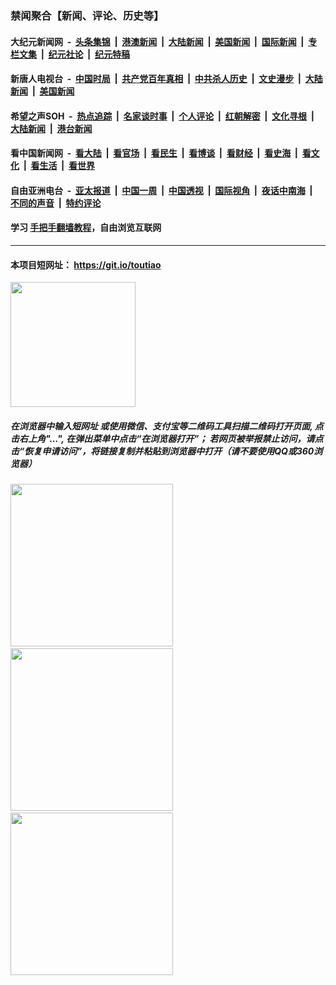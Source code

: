 ### 禁闻聚合【新闻、评论、历史等】

#### 大纪元新闻网 &nbsp;-&nbsp; [头条集锦](indexes/E头条集锦.md?t=02171756) &nbsp;|&nbsp; [港澳新闻](indexes/E港澳新闻.md?t=02171756)  &nbsp;|&nbsp; [大陆新闻](indexes/E大陆新闻.md?t=02171756) &nbsp;|&nbsp; [美国新闻](indexes/E美国新闻.md?t=02171756) &nbsp;|&nbsp; [国际新闻](indexes/E国际新闻.md?t=02171756) &nbsp;|&nbsp; [专栏文集](indexes/E专栏文集.md?t=02171756) &nbsp;|&nbsp; [纪元社论](indexes/E纪元社论.md?t=02171756) &nbsp;|&nbsp; [纪元特稿](indexes/E纪元特稿.md?t=02171756) 

#### 新唐人电视台 &nbsp;-&nbsp; [中国时局](indexes/N中国时局.md?t=02171756) &nbsp;|&nbsp; [共产党百年真相](indexes/N共产党百年真相.md?t=02171756) &nbsp;|&nbsp; [中共杀人历史](indexes/N中共杀人历史.md?t=02171756) &nbsp;|&nbsp; [文史漫步](indexes/N文史漫步.md?t=02171756) &nbsp;|&nbsp; [大陆新闻](indexes/N大陆新闻.md?t=02171756) &nbsp;|&nbsp; [美国新闻](indexes/N美国新闻.md?t=02171756)

#### 希望之声SOH &nbsp;-&nbsp; [热点追踪](indexes/H热点追踪.md?t=02171756) &nbsp;|&nbsp; [名家谈时事](indexes/H名家谈时事.md?t=02171756) &nbsp;|&nbsp; [个人评论](indexes/H个人评论.md?t=02171756)  &nbsp;|&nbsp; [红朝解密](indexes/H红朝解密.md?t=02171756) &nbsp;|&nbsp; [文化寻根](indexes/H文化寻根.md?t=02171756) &nbsp;|&nbsp; [大陆新闻](indexes/H大陆新闻.md?t=02171756) &nbsp;|&nbsp; [港台新闻](indexes/H港台新闻.md?t=02171756)

#### 看中国新闻网 &nbsp;-&nbsp; [看大陆](indexes/S看大陆.md?t=02171756) &nbsp;|&nbsp; [看官场](indexes/S看官场.md?t=02171756) &nbsp;|&nbsp; [看民生](indexes/S看民生.md?t=02171756)  &nbsp;|&nbsp; [看博谈](indexes/S看博谈.md?t=02171756) &nbsp;|&nbsp; [看财经](indexes/S看财经.md?t=02171756) &nbsp;|&nbsp; [看史海](indexes/S看史海.md?t=02171756) &nbsp;|&nbsp; [看文化](indexes/S看文化.md?t=02171756) &nbsp;|&nbsp; [看生活](indexes/S看生活.md?t=02171756) &nbsp;|&nbsp; [看世界](indexes/S看世界.md?t=02171756)

#### 自由亚洲电台 &nbsp;-&nbsp; [亚太报道](indexes/R亚太报道.md?t=02171756) &nbsp;|&nbsp; [中国一周](indexes/R中国一周.md?t=02171756) &nbsp;|&nbsp; [中国透视](indexes/R中国透视.md?t=02171756)  &nbsp;|&nbsp; [国际视角](indexes/R国际视角.md?t=02171756) &nbsp;|&nbsp; [夜话中南海](indexes/R夜话中南海.md?t=02171756) &nbsp;|&nbsp; [不同的声音](indexes/R不同的声音.md?t=02171756) &nbsp;|&nbsp; [特约评论](indexes/R特约评论.md?t=02171756)

#### 学习 [手把手翻墙教程](https://github.com/gfw-breaker/guides/wiki)，自由浏览互联网

----

#### 本项目短网址： https://git.io/toutiao
<img src="https://raw.githubusercontent.com/gfw-breaker/banned-news/master/scripts/img/qr.png" width="200px"/>  

##### 在浏览器中输入短网址 或使用微信、支付宝等二维码工具扫描二维码打开页面, 点击右上角"...", 在弹出菜单中点击“在浏览器打开”； 若网页被举报禁止访问，请点击“恢复申请访问”，将链接复制并粘贴到浏览器中打开（请不要使用QQ或360浏览器）

<img src="https://raw.githubusercontent.com/gfw-breaker/banned-news/master/scripts/img/1.png" width="260px"/> &nbsp; <img src="https://raw.githubusercontent.com/gfw-breaker/banned-news/master/scripts/img/2.png" width="260px"/> &nbsp; <img src="https://raw.githubusercontent.com/gfw-breaker/banned-news/master/scripts/img/3.png" width="260px"/>
